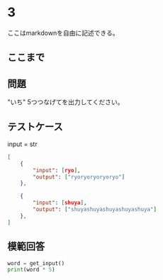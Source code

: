 # 3

ここはmarkdownを自由に記述できる。

ここまで
---
## 問題

"いち" 5つつなげてを出力してください。

## テストケース
input = str
```json
[
	{
		"input": [ryo],
		"output": ["ryoryoryoryoryo"]
  	},

	{
		"input": [shuya],
		"output": ["shuyashuyashuyashuyashuya"]
  	},
]
```

## 模範回答
```python
word = get_input()
print(word * 5)
```